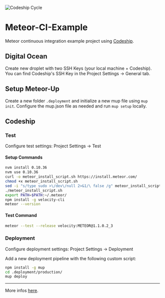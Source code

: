![Codeship Cycle](https://d1089v03p3mzyq.cloudfront.net/assets/website/pages/features/features-automate-022f2152af1a83434bcd3d3230f880d7.svg)

# Meteor-CI-Example
Meteor continuous integration example project using [Codeship](https://codeship.com).

## Digital Ocean
Create new droplet with two SSH Keys (your local machine + Codeship). You can find Codeship's SSH Key in the Project Settings -> General tab.

## Setup Meteor-Up
Create a new folder ``.deployment`` and initialize a new mup file using ``mup init``. Configure the mup.json file as needed and run ``mup setup`` locally.

## Codeship

### Test
Configure test settings: Project Settings -> Test

#### Setup Commands
```bash
nvm install 0.10.36
nvm use 0.10.36
curl -o meteor_install_script.sh https://install.meteor.com/
chmod +x meteor_install_script.sh
sed -i "s/type sudo >\/dev\/null 2>&1/\ false /g" meteor_install_script.sh
./meteor_install_script.sh
export PATH=$PATH:~/.meteor/
npm install -g velocity-cli
meteor --version
```

#### Test Command
```bash
meteor --test --release velocity:METEOR@1.1.0.2_3
```

### Deployment
Configure deployment settings: Project Settings -> Deployment

Add a new deployment pipeline with the following custom script:

```bash
npm install -g mup
cd .deployment/production/
mup deploy
```

---
More infos [here](http://howwedoapps.com/2015/07/27/how-i-develop-meteorjs-apps-part-3-continuous-integration-and-delivery-of-your-meteor-package-for-everything-project).
